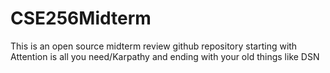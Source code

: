 # CSE256Midterm
This is an open source midterm review github repository starting with Attention is all you need/Karpathy and ending with your old things like DSN
